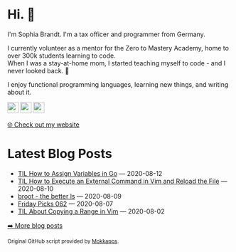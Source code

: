 <h1>Hi. 👋</h1>
<p>I'm Sophia Brandt. I'm a tax officer and programmer from Germany.</p>
<p>I currently volunteer as a mentor for the Zero to Mastery Academy, home to over 300k students learning to code.<br>
When I was a stay-at-home mom, I started teaching myself to code - and I never looked back. 💜</p>
<p>I enjoy functional programming languages, learning new things, and writing about it.</p>
<p><a href="https://www.twitter.com/hisophiabrandt"><img src="https://img.shields.io/badge/twitter-%231DA1F2.svg?&style=for-the-badge&logo=twitter&logoColor=white" height=25></a> <a href="https://www.linkedin.com/in/sophiabrandt"><img src="https://img.shields.io/badge/linkedin-%230077B5.svg?&style=for-the-badge&logo=linkedin&logoColor=white" height=25></a> <a href="https://dev.to/sophiabrandt"><img src="https://img.shields.io/badge/DEV.TO-%230A0A0A.svg?&style=for-the-badge&logo=dev-dot-to&logoColor=white" height=25></a></p>
<p><a href="https://www.sophiabrandt.com">🌐 Check out my website</a></p>
<h1>Latest Blog Posts</h1>
  <ul>
    <li><a href=https://www.rockyourcode.com/til-how-to-assign-variables-in-go/>TIL How to Assign Variables in Go</a> — 2020-08-12</li><li><a href=https://www.rockyourcode.com/til-how-to-execute-an-external-command-in-vim-and-reload-the-file/>TIL How to Execute an External Command in Vim and Reload the File</a> — 2020-08-10</li><li><a href=https://www.rockyourcode.com/broot-the-better-ls/>broot - the better ls</a> — 2020-08-09</li><li><a href=https://www.rockyourcode.com/friday-picks-062/>Friday Picks 062</a> — 2020-08-07</li><li><a href=https://www.rockyourcode.com/til-about-copying-a-range-in-vim/>TIL About Copying a Range in Vim</a> — 2020-08-02</li>
  </ul>
<p><a href="https://www.rockyourcode.com">➡️ More blog posts</a></p>
<p><small>Original GitHub script provided by <a href="https://github.com/Mokkapps">Mokkapps</a>.</small></p>
